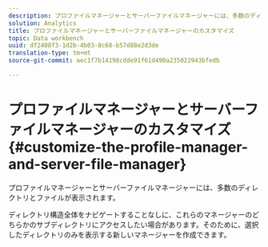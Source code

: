 ```yaml
---
description: プロファイルマネージャーとサーバーファイルマネージャーには、多数のディレクトリとファイルが表示されます。
solution: Analytics
title: プロファイルマネージャーとサーバーファイルマネージャーのカスタマイズ
topic: Data workbench
uuid: df2408f3-1d2b-4b03-8c68-b57d88e2d3de
translation-type: tm+mt
source-git-commit: aec1f7b14198cdde91f61d490a235022943bfedb

---
```



# プロファイルマネージャーとサーバーファイルマネージャーのカスタマイズ{#customize-the-profile-manager-and-server-file-manager}

プロファイルマネージャーとサーバーファイルマネージャーには、多数のディレクトリとファイルが表示されます。

ディレクトリ構造全体をナビゲートすることなしに、これらのマネージャーのどちらかのサブディレクトリにアクセスしたい場合があります。そのために、選択したディレクトリのみを表示する新しいマネージャーを作成できます。
